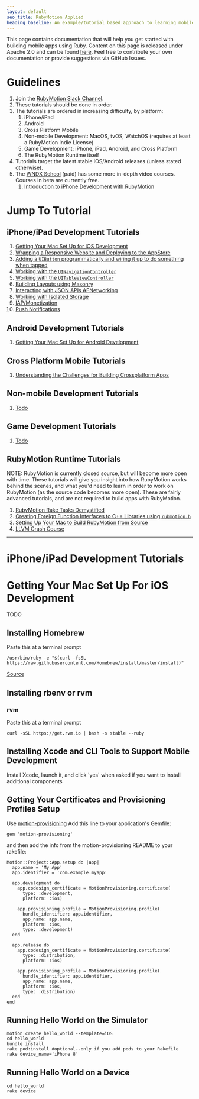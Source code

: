 ```yaml
---
layout: default
seo_title: RubyMotion Applied
heading_baseline: An example/tutorial based approach to learning mobile development with Ruby.
---
```


This page contains documentation that will help you get started with
building mobile apps using Ruby. Content on this page is released under
Apache 2.0 and can be found [here](http://github.com/amirrajan/rubymotion-applied).
Feel free to contribute your own documentation or provide suggestions
via GitHub Issues.

# Guidelines #

1. Join the [RubyMotion Slack Channel](https://motioneers.herokuapp.com/).
2. These tutorials should be done in order.
3. The tutorials are ordered in increasing difficulty, by platform:
   1. iPhone/iPad
   1. Android
   1. Cross Platform Mobile
   1. Non-mobile Development: MacOS, tvOS, WatchOS (requires at least a RubyMotion Indie License)
   1. Game Development: iPhone, iPad, Android, and Cross Platform
   1. The RubyMotion Runtime itself
4. Tutorials target the latest stable iOS/Android releases (unless stated otherwise).
5. The [WNDX School](https://wndx.school) (paid) has some more in-depth video courses. Courses in beta are currently free.
   1. [Introduction to iPhone Development with RubyMotion](https://wndx.school/p/introduction-to-iphone-development-with-rubymotion)

# Jump To Tutorial #

## iPhone/iPad Development Tutorials ##

1. [Getting Your Mac Set Up for iOS Development](#tutorial1)
1. [Wrapping a Responsive Website and Deploying to the AppStore](#todo)
1. [Adding a `UIButton` programmatically and wiring it up to do something when tapped](#todo)
1. [Working with the `UINavigationController`](#todo)
1. [Working with the `UITableViewController`](#todo)
1. [Building Layouts using Masonry](#todo)
1. [Interacting with JSON APIs AFNetworking](#todo)
1. [Working with Isolated Storage](#todo)
1. [IAP/Monetization](#todo)
1. [Push Notifications](#todo)

## Android Development Tutorials ##

1. [Getting Your Mac Set Up for Android Development]()

## Cross Platform Mobile Tutorials ##

1. [Understanding the Challenges for Building Crossplatform Apps]()

## Non-mobile Development Tutorials ##

1. [Todo]()

## Game Development Tutorials ##

1. [Todo]()

## RubyMotion Runtime Tutorials

NOTE: RubyMotion is currently closed source, but will become more open
with time. These tutorials will give you insight into how RubyMotion
works behind the scenes, and what you'd need to learn in order to work
on RubyMotion (as the source code becomes more open). These are fairly
advanced tutorials, and are not required to build apps with RubyMotion.

1. [RubyMotion Rake Tasks Demystified]()
1. [Creating Foreign Function Interfaces to C++ Libraries using `rubmotion.h`]()
1. [Setting Up Your Mac to Build RubyMotion from Source]()
1. [LLVM Crash Course]()

<hr />

# iPhone/iPad Development Tutorials #

<span id="tutorial1"></span>

# Getting Your Mac Set Up For iOS Development #

TODO

## Installing Homebrew ##

Paste this at a terminal prompt
```
/usr/bin/ruby -e "$(curl -fsSL https://raw.githubusercontent.com/Homebrew/install/master/install)"
```
[Source](https://brew.sh/)

## Installing rbenv or rvm ##

### rvm

Paste this at a terminal prompt


```
curl -sSL https://get.rvm.io | bash -s stable --ruby
```

## Installing Xcode and CLI Tools to Support Mobile Development ##

Install Xcode, launch it, and click 'yes' when asked if you want to install additional components

## Getting Your Certificates and Provisioning Profiles Setup ##

Use [motion-provisioning](https://github.com/HipByte/motion-provisioning)
Add this line to your application's Gemfile:


~~~
gem 'motion-provisioning'
~~~

and then add the info from the motion-provisioning README to your rakefile:


~~~
Motion::Project::App.setup do |app|
  app.name = 'My App'
  app.identifier = 'com.example.myapp'

  app.development do
    app.codesign_certificate = MotionProvisioning.certificate(
      type: :development,
      platform: :ios)

    app.provisioning_profile = MotionProvisioning.profile(
      bundle_identifier: app.identifier,
      app_name: app.name,
      platform: :ios,
      type: :development)
  end

  app.release do
    app.codesign_certificate = MotionProvisioning.certificate(
      type: :distribution,
      platform: :ios)

    app.provisioning_profile = MotionProvisioning.profile(
      bundle_identifier: app.identifier,
      app_name: app.name,
      platform: :ios,
      type: :distribution)
  end
end
~~~

## Running Hello World on the Simulator ##


~~~
motion create hello_world --template=iOS
cd hello_world
bundle install
rake pod:install #optional--only if you add pods to your Rakefile
rake device_name='iPhone 8'
~~~


## Running Hello World on a Device ##

~~~
cd hello_world
rake device
~~~